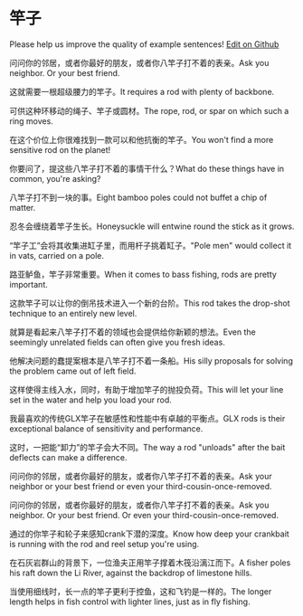 # 竿子

Please help us improve the quality of example sentences! [Edit on Github](https://github.com/jiyushe/jiyu-example-sentence-source/blob/main/chinese/ganzi_1.md)

<p><span class="chinese">问问你的邻居，或者你最好的朋友，或者你八竿子打不着的表亲。</span><span class="english">Ask you neighbor. Or your best friend.</span></p>

<p><span class="chinese">这就需要一根超级腰力的竿子。</span><span class="english">It requires a rod with plenty of backbone.</span></p>

<p><span class="chinese">可供这种环移动的绳子、竿子或圆材。</span><span class="english">The rope, rod, or spar on which such a ring moves.</span></p>

<p><span class="chinese">在这个价位上你很难找到一款可以和他抗衡的竿子。</span><span class="english">You won't find a more sensitive rod on the planet!</span></p>

<p><span class="chinese">你要问了，提这些八竿子打不着的事情干什么？</span><span class="english">What do these things have in common, you're asking?</span></p>

<p><span class="chinese">八竿子打不到一块的事。</span><span class="english">Eight bamboo poles could not buffet a chip of matter.</span></p>

<p><span class="chinese">忍冬会缠绕着竿子生长。</span><span class="english">Honeysuckle will entwine round the stick as it grows.</span></p>

<p><span class="chinese">“竿子工”会将其收集进缸子里，而用杆子挑着缸子。</span><span class="english">"Pole men" would collect it in vats, carried on a pole.</span></p>

<p><span class="chinese">路亚鲈鱼，竿子非常重要。</span><span class="english">When it comes to bass fishing, rods are pretty important.</span></p>

<p><span class="chinese">这款竿子可以让你的倒吊技术进入一个新的台阶。</span><span class="english">This rod takes the drop-shot technique to an entirely new level.</span></p>

<p><span class="chinese">就算是看起来八竿子打不着的领域也会提供给你新颖的想法。</span><span class="english">Even the seemingly unrelated fields can often give you fresh ideas.</span></p>

<p><span class="chinese">他解决问题的蠢提案根本是八竿子打不着一条船。</span><span class="english">His silly proposals for solving the problem came out of left field.</span></p>

<p><span class="chinese">这样使得主线入水，同时，有助于增加竿子的抛投负荷。</span><span class="english">This will let your line set in the water and help you load your rod.</span></p>

<p><span class="chinese">我最喜欢的传统GLX竿子在敏感性和性能中有卓越的平衡点。</span><span class="english">GLX rods is their exceptional balance of sensitivity and performance.</span></p>

<p><span class="chinese">这时，一把能“卸力”的竿子会大不同。</span><span class="english">The way a rod "unloads" after the bait deflects can make a difference.</span></p>

<p><span class="chinese">问问你的邻居，或者你最好的朋友，或者你八竿子打不着的表亲。</span><span class="english">Ask your neighbor or your best friend or even your third-cousin-once-removed.</span></p>

<p><span class="chinese">问问你的邻居，或者你最好的朋友，或者你八竿子打不着的表亲。</span><span class="english">Ask you neighbor. Or your best friend. Or even your third-cousin-once-removed.</span></p>

<p><span class="chinese">通过的你竿子和轮子来感知crank下潜的深度。</span><span class="english">Know how deep your crankbait is running with the rod and reel setup you're using.</span></p>

<p><span class="chinese">在石灰岩群山的背景下，一位渔夫正用竿子撑着木筏沿漓江而下。</span><span class="english">A fisher poles his raft down the Li River, against the backdrop of limestone hills.</span></p>

<p><span class="chinese">当使用细线时，长一点的竿子更利于控鱼，这和飞钓是一样的。</span><span class="english">The longer length helps in fish control with lighter lines, just as in fly fishing.</span></p>

